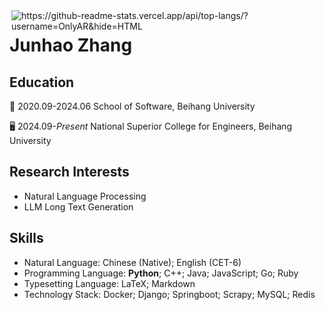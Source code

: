 <img align="right" src="https://github-readme-stats.vercel.app/api/top-langs/?username=OnlyAR&hide=HTML" alt="https://github-readme-stats.vercel.app/api/top-langs/?username=OnlyAR&hide=HTML" />

<!-- ![OnlyAR's GitHub stats](https://github-readme-stats.vercel.app/api?username=OnlyAR&show_icons=true&theme=tokyonight) -->

# Junhao Zhang

## Education

🌱 2020.09-2024.06 School of Software, Beihang University

🖥️ 2024.09-*Present* National Superior College for Engineers, Beihang University

## Research Interests

- Natural Language Processing
- LLM Long Text Generation

## Skills

- Natural Language: Chinese (Native); English (CET-6)
- Programming Language: **Python**; C++; Java; JavaScript; Go; Ruby
- Typesetting Language: LaTeX; Markdown
- Technology Stack: Docker; Django; Springboot; Scrapy; MySQL; Redis

<!--
**OnlyAR/OnlyAR** is a ✨ _special_ ✨ repository because its `README.md` (this file) appears on your GitHub profile.

Here are some ideas to get you started:

- 🔭 I’m currently working on ...
- 🌱 I’m currently learning ...
- 👯 I’m looking to collaborate on ...
- 🤔 I’m looking for help with ...
- 💬 Ask me about ...
- 📫 How to reach me: ...
- 😄 Pronouns: ...
- ⚡ Fun fact: ...
-->
